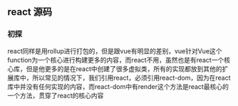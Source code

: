 ## react 源码

### 初探

react同样是用rollup进行打包的，但是跟vue有明显的差别，vue针对Vue这个function为一个核心进行构建更多的内容，而react不用，虽然也是有react一个核心库，但是他更多的是在react中创建了很多虚拟类，所有的实现都放到其他的扩展库中，所以常见的情况下，我们引用react，必须引用react-dom，因为在react库中并没有任何实现的内容，而react-dom中有render这个方法是react最核心的一个方法，贯穿了react的核心内容

